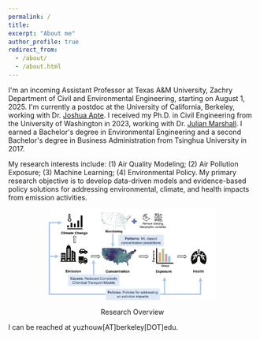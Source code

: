 ```yaml
---
permalink: /
title: 
excerpt: "About me"
author_profile: true
redirect_from: 
  - /about/
  - /about.html
---
```


I'm an incoming Assistant Professor at Texas A&M University, Zachry Department of Civil and Environmental Engineering, starting on August 1, 2025. I'm currently a postdoc at the University of California, Berkeley, working with Dr. [Joshua Apte](https://apte.berkeley.edu/). I received my Ph.D. in Civil Engineering from the University of Washington in 2023, working with Dr. [Julian Marshall](https://depts.washington.edu/airqual/). I earned a Bachelor's degree in Environmental Engineering and a second Bachelor's degree in Business Administration from Tsinghua University in 2017. 

My research interests include: 
(1) Air Quality Modeling;
(2) Air Pollution Exposure;
(3) Machine Learning;
(4) Environmental Policy. 
My primary research objective is to develop data-driven models and evidence-based policy solutions for addressing environmental, climate, and health impacts from emission activities.

<figure>
<p align="center">
  <img align="middle" src="/images/research_overview.png" width="400px" style="width:80%"/>
<figcaption align="middle">Research Overview</figcaption>
</p>
</figure>


I can be reached at yuzhouw[AT]berkeley[DOT]edu.

